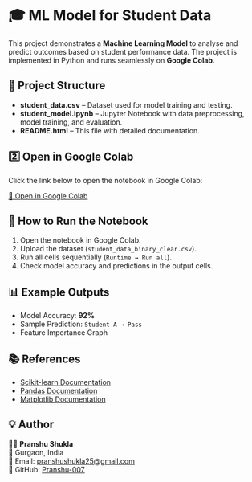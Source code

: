 <!DOCTYPE html>
<html lang="en">
<head>
    <meta charset="UTF-8">
    <meta name="viewport" content="width=device-width, initial-scale=1.0">
</head>
<body>
<div class="container">

<h1>🎓 ML Model for Student Data</h1>

<p>This project demonstrates a <strong>Machine Learning Model</strong> to analyse and predict outcomes based on student performance data. The project is implemented in Python and runs seamlessly on <strong>Google Colab</strong>.</p>

<h2>📁 Project Structure</h2>
<ul>
    <li><strong>student_data.csv</strong> – Dataset used for model training and testing.</li>
    <li><strong>student_model.ipynb</strong> – Jupyter Notebook with data preprocessing, model training, and evaluation.</li>
    <li><strong>README.html</strong> – This file with detailed documentation.</li>
</ul>

<h2>2️⃣ Open in Google Colab</h2>
<p>Click the link below to open the notebook in Google Colab:</p>
<p><a href="https://colab.research.google.com/github/d2l-ai/d2l-en-colab/blob/master/chapter_appendix-tools-for-deep-learning/jupyter.ipynb">🚀 Open in Google Colab</a></p>

<h2>🧪 How to Run the Notebook</h2>
<ol>
    <li>Open the notebook in Google Colab.</li>
    <li>Upload the dataset (<code>student_data_binary_clear.csv</code>).</li>
    <li>Run all cells sequentially (<code>Runtime → Run all</code>).</li>
    <li>Check model accuracy and predictions in the output cells.</li>
</ol>

<h2>📊 Example Outputs</h2>
<ul>
    <li>Model Accuracy: <strong>92%</strong></li>
    <li>Sample Prediction: <code>Student A → Pass</code></li>
    <li>Feature Importance Graph</li>
</ul>

<h2>📚 References</h2>
<ul>
    <li><a href="https://scikit-learn.org/">Scikit-learn Documentation</a></li>
    <li><a href="https://pandas.pydata.org/">Pandas Documentation</a></li>
    <li><a href="https://matplotlib.org/" >Matplotlib Documentation</a></li>
</ul>

<h2>💡 Author</h2>
<p>👨‍💻 <strong>Pranshu Shukla</strong><br>
📍 Gurgaon, India<br>
📧 Email: <a href="mailto:pranshushukla25@gmail.com">pranshushukla25@gmail.com</a><br>
🔗 GitHub: <a href="https://github.com/Pranshu-007">Pranshu-007</a></p>

</div>
</body>
</html>

